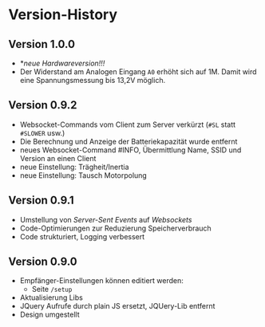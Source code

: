 # Version-History

## Version 1.0.0

- **neue Hardwareversion!!!*
- Der Widerstand am Analogen Eingang `A0` erhöht sich auf 1M. Damit wird eine Spannungsmessung bis 13,2V möglich.

## Version 0.9.2

- Websocket-Commands vom Client zum Server verkürzt (`#SL` statt `#SLOWER` usw.)
- Die Berechnung und Anzeige der Batteriekapazität wurde entfernt
- neues Websocket-Command #INFO, Übermittlung Name, SSID und Version an einen Client
- neue Einstellung: Trägheit/Inertia
- neue Einstellung: Tausch Motorpolung

## Version 0.9.1

- Umstellung von *Server-Sent Events* auf *Websockets*
- Code-Optimierungen zur Reduzierung Speicherverbrauch
- Code strukturiert, Logging verbessert

## Version 0.9.0

- Empfänger-Einstellungen können editiert werden:
  - Seite `/setup`
- Aktualisierung Libs
- JQuery Aufrufe durch plain JS ersetzt, JQUery-Lib entfernt
- Design umgestellt
